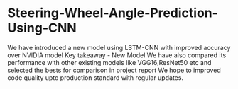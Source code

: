 # Steering-Wheel-Angle-Prediction-Using-CNN
We have introduced a new model using LSTM-CNN with improved accuracy over NVIDIA model
Key takeaway - New Model
We have also compared its performance with other existing models like VGG16,ResNet50 etc and selected the bests for comparison in project report
We hope to improved code quality upto production standard with regular updates.  
